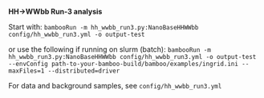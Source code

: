 **HH->WWbb Run-3 analysis**

Start with:
` bambooRun -m hh_wwbb_run3.py:NanoBaseHHWWbb config/hh_wwbb_run3.yml -o output-test `

or use the following if running on slurm (batch):
` bambooRun -m hh_wwbb_run3.py:NanoBaseHHWWbb config/hh_wwbb_run3.yml -o output-test --envConfig path-to-your-bamboo-build/bamboo/examples/ingrid.ini --maxFiles=1 --distributed=driver `

For data and background samples, see ` config/hh_wwbb_run3.yml `
